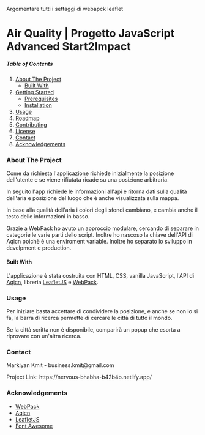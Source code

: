 Argomentare tutti i settaggi di webapck
leaflet

<h1>Air Quality | Progetto JavaScript Advanced Start2Impact</h1>

<h5>Table of Contents</h5>
<ol>
    <li><a href="#about">About The Project</a>
        <ul>
            <li><a href="#built">Built With</a></li>
        </ul>
    </li>
    <li><a href="#started">Getting Started</a>
        <ul>
            <li><a href="#prerequisites">Prerequisites</a></li>
            <li><a href="#installation">Installation</a></li>
        </ul>
    </li>
    <li><a href="#usage">Usage</a></li>
    <li><a href="#roadmap">Roadmap</a></li>
    <li><a href="#contributing">Contributing</a></li>
    <li><a href="#license">License</a></li>
    <li><a href="#contact">Contact</a></li>
    <li><a href="#acknowledgements">Acknowledgements</a></li>
</ol>

<h3 id="about">About The Project</h3>
<p>Come da richiesta l'applicazione richiede inizialmente la posizione dell'utente e se viene rifiutata ricade su una posizione arbitraria.</p>
<p>In seguito l'app richiede le informazioni all'api e ritorna dati sulla qualità dell'aria e posizione del luogo che è anche visualizzata sulla mappa.</p>

<p>In base alla qualità dell'aria i colori degli sfondi cambiano, e cambia anche il testo delle informazioni in basso.</p>

<p>Grazie a WebPack ho avuto un approccio modulare, cercando di separare in categorie le varie parti dello script. Inoltre ho nascoso la chiave dell'API di Aqicn poichè è una enviroment variable.
Inoltre ho separato lo sviluppo in develpment e production.</p>

<h4 id="built">Built With</h4>
<p>L'applicazione è stata costruita con HTML, CSS, vanilla JavaScript, l'API di <a href="https://aqicn.org/">Aqicn</a>, libreria <a href="https://leafletjs.com/">LeafletJS</a> e <a href="https://webpack.js.org/">WebPack</a>.</p>

<h3 id="usage">Usage</h3>
<p>Per iniziare basta accettare di condividere la posizione, e anche se non lo si fa, la barra di ricerca permette di cercare le città di tutto il mondo.</p>

<p>Se la città scritta non è disponibile, comparirà un popup che esorta a riprovare con un'altra ricerca.</p>

<h3 id="contact">Contact</h3>
<p>Markiyan Kmit - business.kmit@gmail.com</p>

<p>Project Link: https://nervous-bhabha-b42b4b.netlify.app/</p>

<h3 id="acknowledgements">Acknowledgements</h3>

<ul> 
    <li><a href="https://webpack.js.org/">WebPack</a></li>
    <li><a href="https://aqicn.org/">Aqicn</a></li>
    <li><a href="https://leafletjs.com/">LeafletJS</a></li>
    <li><a href="https://fontawesome.com/">Font Awesome</a></li>
</ul>
